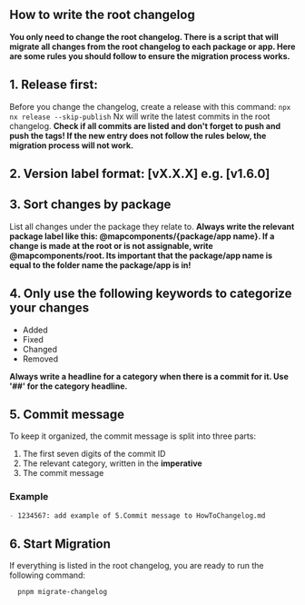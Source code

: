 ## How to write the root changelog

**You only need to change the root changelog. There is a script that will migrate all changes from
the root changelog to each package or app. Here are some rules you should follow to ensure the
migration
process works.**

## 1. Release first:

Before you change the changelog, create a release with this command: `npx nx release --skip-publish`
Nx will write the latest commits in the root changelog. **Check if all commits are listed and
don't forget to push and push the tags! If the new entry does not follow the rules below, the
migration process will not work.**

## 2. Version label format: [vX.X.X] e.g. [v1.6.0]

## 3. Sort changes by package

List all changes under the package they relate to. **Always write the
relevant package label like this: @mapcomponents/{package/app name}. If a change is made at the root
or
is not assignable, write @mapcomponents/root.
Its important that the package/app name is equal to the folder name the package/app is in!**

## 4. Only use the following keywords to categorize your changes

- Added
- Fixed
- Changed
- Removed

**Always write a headline for a category when there is a commit for it. Use '##' for the category
headline.**

## 5. Commit message

To keep it organized, the commit message is split into three parts:

1. The first seven digits of the commit ID
2. The relevant category, written in the **imperative**
3. The commit message

### Example

```markdown
- 1234567: add example of 5.Commit message to HowToChangelog.md
```

## 6. Start Migration
If everything is listed in the root changelog, you are ready to run the following command:

```shell
  pnpm migrate-changelog
```
